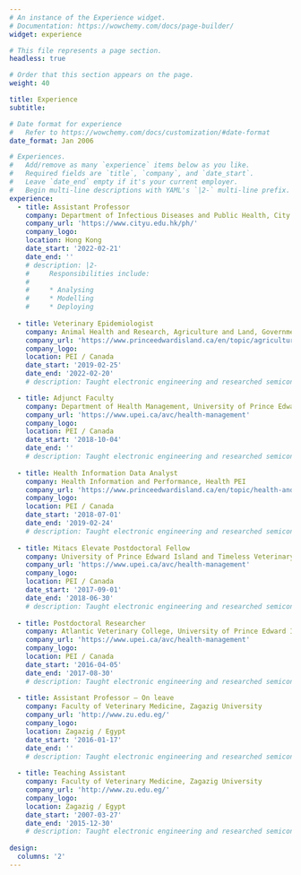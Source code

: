 ```yaml
---
# An instance of the Experience widget.
# Documentation: https://wowchemy.com/docs/page-builder/
widget: experience

# This file represents a page section.
headless: true

# Order that this section appears on the page.
weight: 40

title: Experience
subtitle:

# Date format for experience
#   Refer to https://wowchemy.com/docs/customization/#date-format
date_format: Jan 2006

# Experiences.
#   Add/remove as many `experience` items below as you like.
#   Required fields are `title`, `company`, and `date_start`.
#   Leave `date_end` empty if it's your current employer.
#   Begin multi-line descriptions with YAML's `|2-` multi-line prefix.
experience:
  - title: Assistant Professor  
    company: Department of Infectious Diseases and Public Health, City University of Hong Kong
    company_url: 'https://www.cityu.edu.hk/ph/'
    company_logo: 
    location: Hong Kong
    date_start: '2022-02-21'
    date_end: ''
    # description: |2-
    #     Responsibilities include:
    #     
    #     * Analysing
    #     * Modelling
    #     * Deploying
        
  - title: Veterinary Epidemiologist
    company: Animal Health and Research, Agriculture and Land, Government of Prince Edward Island
    company_url: 'https://www.princeedwardisland.ca/en/topic/agriculture-and-land'
    company_logo: 
    location: PEI / Canada
    date_start: '2019-02-25'
    date_end: '2022-02-20'
    # description: Taught electronic engineering and researched semiconductor physics.

  - title: Adjunct Faculty 
    company: Department of Health Management, University of Prince Edward Island
    company_url: 'https://www.upei.ca/avc/health-management'
    company_logo: 
    location: PEI / Canada
    date_start: '2018-10-04'
    date_end: ''
    # description: Taught electronic engineering and researched semiconductor physics.
   
  - title: Health Information Data Analyst 
    company: Health Information and Performance, Health PEI
    company_url: 'https://www.princeedwardisland.ca/en/topic/health-and-wellness'
    company_logo: 
    location: PEI / Canada
    date_start: '2018-07-01'
    date_end: '2019-02-24'
    # description: Taught electronic engineering and researched semiconductor physics. 
  
  - title: Mitacs Elevate Postdoctoral Fellow
    company: University of Prince Edward Island and Timeless Veterinary System Inc. 
    company_url: 'https://www.upei.ca/avc/health-management'
    company_logo: 
    location: PEI / Canada
    date_start: '2017-09-01'
    date_end: '2018-06-30'
    # description: Taught electronic engineering and researched semiconductor physics.  
    
  - title: Postdoctoral Researcher
    company: Atlantic Veterinary College, University of Prince Edward Island  
    company_url: 'https://www.upei.ca/avc/health-management'
    company_logo: 
    location: PEI / Canada
    date_start: '2016-04-05'
    date_end: '2017-08-30'
    # description: Taught electronic engineering and researched semiconductor physics.  
    
  - title: Assistant Professor – On leave
    company: Faculty of Veterinary Medicine, Zagazig University  
    company_url: 'http://www.zu.edu.eg/'
    company_logo: 
    location: Zagazig / Egypt
    date_start: '2016-01-17'
    date_end: ''
    # description: Taught electronic engineering and researched semiconductor physics.
    
  - title: Teaching Assistant
    company: Faculty of Veterinary Medicine, Zagazig University  
    company_url: 'http://www.zu.edu.eg/'
    company_logo: 
    location: Zagazig / Egypt
    date_start: '2007-03-27'
    date_end: '2015-12-30'
    # description: Taught electronic engineering and researched semiconductor physics.  
    
design:
  columns: '2'
---
```

